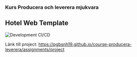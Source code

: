 ### Kurs Producera och leverera mjukvara

## Hotel Web Template
![Development CI/CD](https://github.com/PGBSNH19/project-grupp-1-hotel/workflows/Development%20CI/CD/badge.svg?branch=development)


Länk till project: <https://pgbsnh19.github.io/course-producera-leverera/assignments/project>
